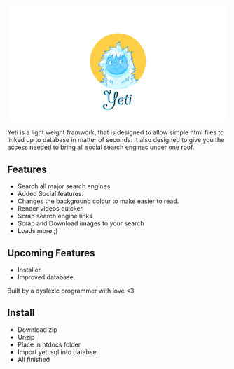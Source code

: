 
![YETI](https://github.com/RobertJGabriel/Yeti/blob/gh-pages/assests/img/banner/headerYeti.png "Yeti")


Yeti is a light weight framwork, that is designed to allow simple html files to linked up to database in matter of seconds. It also designed to give you the access needed to bring all social search engines under one roof.


Features
--------------

- Search all major search engines.
- Added Social features.
- Changes the background colour to make easier to read.
- Render videos quicker
- Scrap search engine links
- Scrap and Download images to your search
- Loads more ;)


Upcoming Features
-----------------

-  Installer
-  Improved database.


Built by a dyslexic programmer with love <3

Install
--------------

- Download zip
- Unzip
- Place in htdocs folder
- Import yeti.sql into databse.
- All finished 
